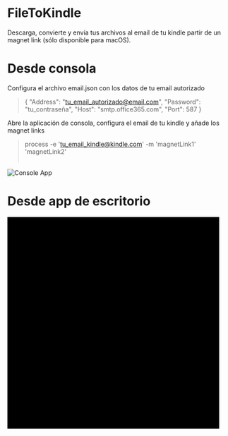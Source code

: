 # FileToKindle
Descarga, convierte y envía tus archivos al email de tu kindle partir de un magnet link (sólo disponible para macOS).

# Desde consola</br>
Configura el archivo email.json con los datos de tu email autorizado

>{
  "Address": "tu_email_autorizado@email.com",
  "Password": "tu_contraseña",
  "Host": "smtp.office365.com",
  "Port": 587
}

Abre la aplicación de consola, configura el email de tu kindle y añade los magnet links</br>
>process -e 'tu_email_kindle@kindle.com' -m 'magnetLink1' 'magnetLink2'</br></br>

![Console App](images/consoleapp.gif)


# Desde app de escritorio</br>
![Desktop App](images/desktopapp.gif)

